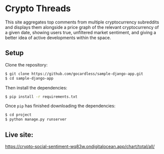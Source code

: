 # Crypto Threads
This site aggregates top comments from multiple cryptocurrency subreddits and displays them alongside a price graph of the relevant cryptocurrency of a given date, showing users true, unfiltered market sentiment, and giving a better idea of active developments within the space.

## Setup
Clone the repository:

```sh
$ git clone https://github.com/gocardless/sample-django-app.git
$ cd sample-django-app
```
Then install the dependencies:

```sh
$ pip install -r requirements.txt
```

Once `pip` has finished downloading the dependencies:
```sh
$ cd project
$ python manage.py runserver
```
## Live site:
https://crypto-social-sentiment-wq83w.ondigitalocean.app/chart/total/all/
